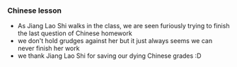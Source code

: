 ### Chinese lesson

- As Jiang Lao Shi walks in the class, we are seen furiously trying to finish the last question of Chinese homework
- we don't hold grudges against her but it just always seems we can never finish her work
- we thank Jiang Lao Shi for saving our dying Chinese grades :D
